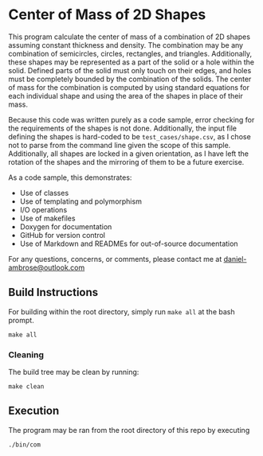 # Center of Mass of 2D Shapes #

This program calculate the center of mass of a combination of 2D shapes assuming constant
thickness and density. The combination may be any combination of semicircles, circles, 
rectangles, and triangles. Additionally, these shapes may be represented as a part of the 
solid or a hole within the solid. Defined parts of the solid must only touch on their edges,
and holes must be completely bounded by the combination of the solids. The center of mass for
the combination is computed by using standard equations for each individual shape and using the
area of the shapes in place of their mass. 

Because this code was written purely as a code sample, error checking for the requirements of 
the shapes is not done. Additionally, the input file defining the shapes is hard-coded to be
`test_cases/shape.csv`, as I chose not to parse from the command line given the scope of this
sample. Additionally, all shapes are locked in a given orientation, as I have left the 
rotation of the shapes and the mirroring of them to be a future exercise.

As a code sample, this demonstrates:
  - Use of classes
  - Use of templating and polymorphism
  - I/O operations
  - Use of makefiles
  - Doxygen for documentation
  - GitHub for version control
  - Use of Markdown and READMEs for out-of-source documentation

For any questions, concerns, or comments, please contact me at daniel-ambrose@outlook.com

## Build Instructions ##

For building within the root directory, simply run `make all` at the bash prompt.
```
make all
```

### Cleaning ###

The build tree may be clean by running: 
```
make clean
```

## Execution ##

The program may be ran from the root directory of this repo by executing
```
./bin/com
```
